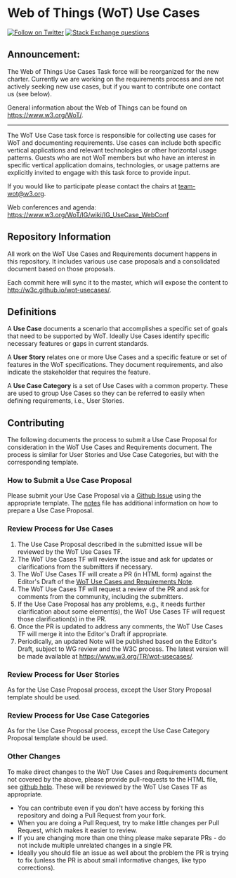 # Web of Things (WoT) Use Cases
[![Follow on Twitter](https://img.shields.io/twitter/follow/W3C_WoT.svg?label=follow+W3C_WoT)](https://twitter.com/W3C_WoT)
[![Stack Exchange questions](https://img.shields.io/stackexchange/stackoverflow/t/web-of-things?style=plastic)]( https://stackoverflow.com/questions/tagged/web-of-things)

## Announcement: 
The Web of Things Use Cases Task force will be reorganized for the new charter. 
Currently we are working on the requirements process and are not actively
seeking new use cases, but if you want to contribute one contact us (see below).

General information about the Web of Things can be found on https://www.w3.org/WoT/.
  
---
The WoT Use Case task force is responsible for collecting use cases for WoT and documenting requirements. Use cases can include both specific vertical applications and relevant technologies or other horizontal usage patterns. Guests who are not WoT members but who have an interest in specific vertical application domains, technologies, or usage patterns are explicitly invited to engage with this task force to provide input.

If you would like to participate please contact the chairs at team-wot@w3.org.

Web conferences and agenda: https://www.w3.org/WoT/IG/wiki/IG_UseCase_WebConf

## Repository Information
All work on the WoT Use Cases and Requirements document happens in this repository. 
It includes various use case proposals and a consolidated document based on those proposals.

Each commit here will sync it to the master, which will expose the content to http://w3c.github.io/wot-usecases/.

## Definitions
A **Use Case** documents a scenario that accomplishes a specific set of goals that need to be supported by
WoT.  Ideally Use Cases identify specific necessary features or gaps in current standards.

A **User Story** relates one or more Use Cases and a specific feature or set of features in the WoT specifications.
They document requirements, and also indicate the stakeholder that requires the feature.

A **Use Case Category** is a set of Use Cases with a common property.  These are used to group Use Cases so they
can be referred to easily when defining requirements, i.e., User Stories.

## Contributing
The following documents the process to submit a Use Case Proposal for consideration in the WoT Use Cases and Requirements
document.  The process is similar for User Stories and Use Case Categories, but with the corresponding template.

### How to Submit a Use Case Proposal
Please submit your Use Case Proposal via a [Github Issue](https://github.com/w3c/wot-usecases/issues/new/choose) using the appropriate template.
The [notes](notes.md) file has additional information on how to prepare a Use Case Proposal.

### Review Process for Use Cases

1. The Use Case Proposal described in the submitted issue will be reviewed by the WoT Use Cases TF.
2. The WoT Use Cases TF will review the issue and ask for updates or clarifications from the submitters if necessary.
3. The WoT Use Cases TF will create a PR (in HTML form) against the Editor's Draft of the [WoT Use Cases and Requirements Note](https://w3c.github.io/wot-usecases/).
4. The WoT Use Cases TF will request a review of the PR and ask for comments from the community, including the submitters.
5. If the Use Case Proposal has any problems, e.g., it needs further clarification about some element(s), the WoT Use Cases TF will request those clarification(s) in the PR.
6. Once the PR is updated to address any comments, the WoT Use Cases TF will merge it into the Editor's Draft if appropriate.
7. Periodically, an updated Note will be published based on the Editor's Draft, subject to WG review and the W3C process.
   The latest version will be made available at https://www.w3.org/TR/wot-usecases/.


### Review Process for User Stories

As for the Use Case Proposal process, except the User Story Proposal template should be used. 

### Review Process for Use Case Categories

As for the Use Case Proposal process, except the Use Case Category Proposal template should be used. 

### Other Changes
To make direct changes to the WoT Use Cases and Requirements document not covered by the above, please provide pull-requests to the HTML file, see [github help](https://help.github.com/articles/using-pull-requests/).  These will be reviewed by the WoT Use Cases TF as appropriate.
* You can contribute even if you don't have access by forking this repository and doing a Pull Request from your fork.
* When you are doing a Pull Request, try to make little changes per Pull Request, which makes it easier to review.
* If you are changing more than one thing please make separate PRs - do not include multiple unrelated changes in a single PR.
* Ideally you should file an issue as well about the problem the PR is trying to fix (unless the PR is about small informative changes, like typo corrections).

